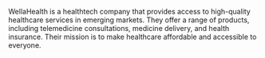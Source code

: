 
WellaHealth is a healthtech company that provides access to high-quality healthcare services in emerging markets. 
They offer a range of products, including telemedicine consultations, medicine delivery, and health insurance. 
Their mission is to make healthcare affordable and accessible to everyone. 




